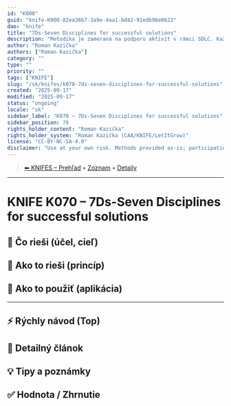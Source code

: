 ```yaml
---
id: "K000"
guid: "knife-K000-82ea36b7-3a9e-4aa1-bd42-91edb96e0622"
dao: "knife"
title: "7Ds-Seven Disciplines for successful solutions"
description: "Metodika je zameraná na podporu aktivít v rámci SDLC. Každá potencálna iformácia má svoje miesto. A je úplne jedno v akej technológií sa implementuje."
author: "Roman Kazička"
authors: ["Roman Kazička"]
category: ""
type: ""
priority: ""
tags: ["KNIFE"]
slug: "/sk/knifes/k070-7ds-seven-disciplines-for-successful-solutions"
created: "2025-09-17"
modified: "2025-09-17"
status: "ongoing"
locale: "sk"
sidebar_label: "K070 – 7Ds-Seven Disciplines for successful solutions"
sidebar_position: 70
rights_holder_content: "Roman Kazička"
rights_holder_system: "Roman Kazička (CAA/KNIFE/LetItGrow)"
license: "CC-BY-NC-SA-4.0"
disclaimer: "Use at your own risk. Methods provided as-is; participation is voluntary and context-aware."
---
```

<!-- body:start -->

<!-- nav:knifes -->
> [⬅ KNIFES – Prehľad](../overview.md) • [Zoznam](../KNIFE_Overview_List.md) • [Detaily](../KNIFE_Overview_Details.md)
---
# KNIFE K070 – 7Ds-Seven Disciplines for successful solutions

## 🎯 Čo rieši (účel, cieľ)

## 🧩 Ako to rieši (princíp)

## 🧪 Ako to použiť (aplikácia)

---

## ⚡ Rýchly návod (Top)

## 📜 Detailný článok

## 💡 Tipy a poznámky

## ✅ Hodnota / Zhrnutie
